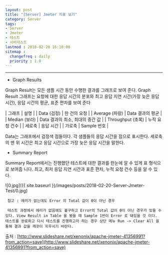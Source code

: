 ```yaml
---
layout: post
title: "[Server] Jmeter 지표 보기"
category: Server
tags:
- Server
- Jmeter
- 테스트
- 서버테스트
lastmod : 2018-02-20 16:10:00
sitemap :
  changefreq : daily
  priority : 1.0
---
```


***

- Graph Results

 Graph Result는 모든 샘플 시간 동안 수행한 결과를 그래프로 보여 준다. Graph Result 그래프는 요청에 대한 응답 시간의 분포와 최고 응답 지연 시간(가장 늦은 응답 시간), 응답 시간의 평균, 표준 편차를 보여 준다

<!--미리보기-->

| 그래프 | 설명 |
| Data (검정) |  한 건의 요청 |
| Average (파랑) | Data 결과의 평균 |
| Median (보라) | Data 결과의 최소, 최대의 중간 값 |
| Throughput (초록) |  누적 요청 건수 |
| 세로축 | 응답 시간 |
| 가로축 | Sample 번호 |

Data는 그래프에서 검정색 점들이다. 각 샘플들의 응답 시간을 점으로 표시한다. 세로축의 맨 위 시간은 최고 응답 시간으로 가장 늦은 응답 시간을 말한다.

- Summary Report

Summary Report에서는 진행했던 테스트에 대한 결과를 한눈에 알 수 있게 표 형식으로 보여줍 니다. 최고, 최저 응답 지연 시간과 표준 편차, 누적 요청 건수 등을 알 수 있다.

![0.jpg]({{ site.baseurl }}/images/posts/2018-02-20-Server-Jmeter-Test/0.jpg)


```
 참고 : 에러가 없는데도 Error 의 Total 값이 0이 아닌 경우 

 테스트 과정에서 에러가 없음에도 불구하고 Error의 Total 값이 0이 아닌 경우가 있을 수 있다. View Result in Table 을 봤을 때 Sample 1번이 Error 로 돼있을 것 이다. 테스트를 완료하고 다시 테스트를 진행하고자 하는 경우 상단 메뉴 Run -> Clear All 을 통해 결과 값을 깨끗이 지우시기 바란다.
 ```

출처 : [http://www.slideshare.net/xenonix/apache-jmeter-41356991?from_action=save](http://www.slideshare.net/xenonix/apache-jmeter-41356991?from_action=save)